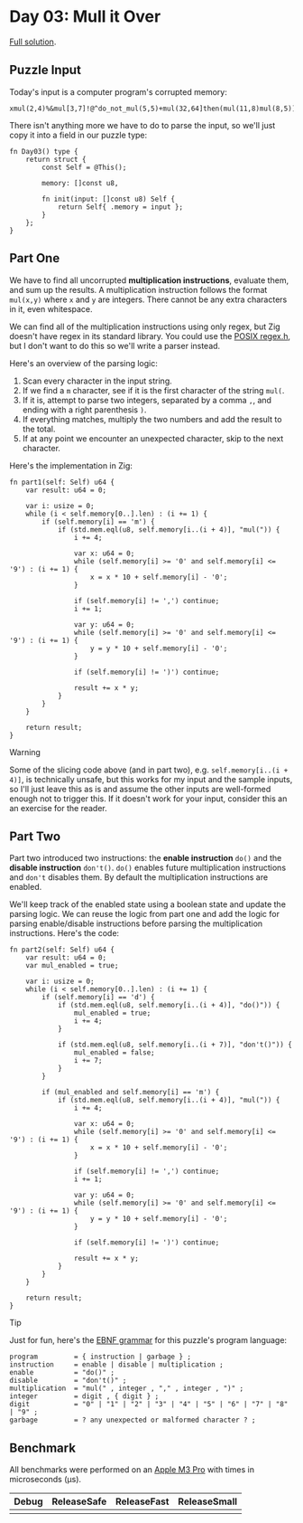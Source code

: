 # Day 03: Mull it Over

[Full solution](../src/days/day03.zig).

## Puzzle Input

Today's input is a computer program's corrupted memory:

```plaintext
xmul(2,4)%&mul[3,7]!@^do_not_mul(5,5)+mul(32,64]then(mul(11,8)mul(8,5))
```

There isn't anything more we have to do to parse the input, so we'll just copy it into a field in our puzzle type:

```zig
fn Day03() type {
    return struct {
        const Self = @This();

        memory: []const u8,

        fn init(input: []const u8) Self {
            return Self{ .memory = input };
        }
    };
}
```

## Part One

We have to find all uncorrupted **multiplication instructions**, evaluate them, and sum up the results. A multiplication instruction follows the format `mul(x,y)` where `x` and `y` are integers. There cannot be any extra characters in it, even whitespace.

We can find all of the multiplication instructions using only regex, but Zig doesn't have regex in its standard library. You could use the [POSIX regex.h](https://www.openmymind.net/Regular-Expressions-in-Zig/), but I don't want to do this so we'll write a parser instead.

Here's an overview of the parsing logic:

1. Scan every character in the input string.
2. If we find a `m` character, see if it is the first character of the string `mul(`.
3. If it is, attempt to parse two integers, separated by a comma `,`, and ending with a right parenthesis `)`.
4. If everything matches, multiply the two numbers and add the result to the total.
5. If at any point we encounter an unexpected character, skip to the next character.

Here's the implementation in Zig:

```zig
fn part1(self: Self) u64 {
    var result: u64 = 0;

    var i: usize = 0;
    while (i < self.memory[0..].len) : (i += 1) {
        if (self.memory[i] == 'm') {
            if (std.mem.eql(u8, self.memory[i..(i + 4)], "mul(")) {
                i += 4;

                var x: u64 = 0;
                while (self.memory[i] >= '0' and self.memory[i] <= '9') : (i += 1) {
                    x = x * 10 + self.memory[i] - '0';
                }

                if (self.memory[i] != ',') continue;
                i += 1;

                var y: u64 = 0;
                while (self.memory[i] >= '0' and self.memory[i] <= '9') : (i += 1) {
                    y = y * 10 + self.memory[i] - '0';
                }

                if (self.memory[i] != ')') continue;

                result += x * y;
            }
        }
    }

    return result;
}

```

> [!WARNING]
> Some of the slicing code above (and in part two), e.g. `self.memory[i..(i + 4)]`, is technically unsafe, but this works for my input and the sample inputs, so I'll just leave this as is and assume the other inputs are well-formed enough not to trigger this.
> If it doesn't work for your input, consider this an an exercise for the reader.

## Part Two

Part two introduced two instructions: the **enable instruction** `do()` and the **disable instruction** `don't()`. `do()` enables future multiplication instructions and `don't` disables them. By default the multiplication instructions are enabled.

We'll keep track of the enabled state using a boolean state and update the parsing logic. We can reuse the logic from part one and add the logic for parsing enable/disable instructions before parsing the multiplication instructions. Here's the code:

```zig
fn part2(self: Self) u64 {
    var result: u64 = 0;
    var mul_enabled = true;

    var i: usize = 0;
    while (i < self.memory[0..].len) : (i += 1) {
        if (self.memory[i] == 'd') {
            if (std.mem.eql(u8, self.memory[i..(i + 4)], "do()")) {
                mul_enabled = true;
                i += 4;
            }

            if (std.mem.eql(u8, self.memory[i..(i + 7)], "don't()")) {
                mul_enabled = false;
                i += 7;
            }
        }

        if (mul_enabled and self.memory[i] == 'm') {
            if (std.mem.eql(u8, self.memory[i..(i + 4)], "mul(")) {
                i += 4;

                var x: u64 = 0;
                while (self.memory[i] >= '0' and self.memory[i] <= '9') : (i += 1) {
                    x = x * 10 + self.memory[i] - '0';
                }

                if (self.memory[i] != ',') continue;
                i += 1;

                var y: u64 = 0;
                while (self.memory[i] >= '0' and self.memory[i] <= '9') : (i += 1) {
                    y = y * 10 + self.memory[i] - '0';
                }

                if (self.memory[i] != ')') continue;

                result += x * y;
            }
        }
    }

    return result;
}
```

> [!TIP]
> Just for fun, here's the [EBNF grammar](https://en.wikipedia.org/wiki/Extended_Backus%E2%80%93Naur_form) for this puzzle's program language:
> ```ebnf
> program         = { instruction | garbage } ;
> instruction     = enable | disable | multiplication ;
> enable          = "do()" ;
> disable         = "don't()" ;
> multiplication  = "mul(" , integer , "," , integer , ")" ;
> integer         = digit , { digit } ;
> digit           = "0" | "1" | "2" | "3" | "4" | "5" | "6" | "7" | "8" | "9" ;
> garbage         = ? any unexpected or malformed character ? ;
> ``` 
## Benchmark

All benchmarks were performed on an [Apple M3 Pro](https://en.wikipedia.org/wiki/Apple_M3) with times in microseconds (µs).

| Debug | ReleaseSafe | ReleaseFast | ReleaseSmall |
| ----- | ----------- | ----------- | ------------ |
|       |             |             |              |
